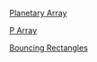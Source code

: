 [Planetary Array](https://github.com/jesmehta/P5-for-TI1/tree/master/01_Simple-examples/Array-Planets)

[P Array](https://github.com/jesmehta/P5-for-TI1/tree/master/01_Simple%20examples/Array%20Planets)

[Bouncing Rectangles](https://github.com/jesmehta/P5-for-TI1/tree/master/01_Simple%20examples/Bouncing%20rectangles)
